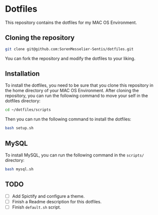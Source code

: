 # Dotfiles

This repository contains the dotfiles for my MAC OS Environment.

## Cloning the repository

```bash
git clone git@github.com:SorenMesselier-Sentis/dotfiles.git
```

You can fork the repository and modify the dotfiles to your liking.

## Installation

To install the dotfiles, you need to be sure that you clone this repository in the home directory of your MAC OS Environment.
After cloning the repository, you can run the following command to move your self in the dotfiles directory:

```bash
cd ~/dotfiles/scripts
```

Then you can run the following command to install the dotfiles:

```bash
bash setup.sh
```

## MySQL

To install MySQL, you can run the following command in the `scripts/` directory:

```bash
bash mysql.sh
```

## TODO

- [ ] Add Spictify and configure a theme.
- [ ] Finish a Readme description for this dotfiles.
- [ ] Finish `default.sh` script.

